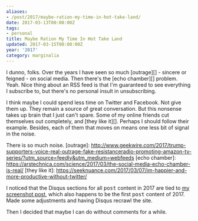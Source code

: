 ```yaml
---
aliases:
- /post/2017/maybe-ration-my-time-in-hot-take-land/
date: 2017-03-13T00:00:00Z
tags:
- personal
title: Maybe Ration My Time In Hot Take Land
updated: 2017-03-15T00:00:00Z
year: '2017'
category: marginalia
---
```

I dunno, folks. Over the years I have seen so much [outrage][] - sincere or feigned - on social media.
Then there's the [echo chamber][] problem. Yeah. Nice thing about an RSS feed is that I'm guaranteed to see
everything I subscribe to, but there's no personal insult in unsubscribing.

I think maybe I could spend less time on Twitter and Facebook. Not give them up. They remain a source of
great conversation. But this nonsense takes up brain that I just can't spare. Some of my online friends cut
themselves out completely, and [they like it][]. Perhaps I should follow their example. Besides, each of them
that moves on means one less bit of signal in the noise.

There is so much noise.
[outrage]: http://www.geekwire.com/2017/trump-supporters-voice-real-outrage-fake-resistanceradio-promoting-amazon-tv-series/?utm_source=feedly&utm_medium=webfeeds
[echo chamber]: https://arstechnica.com/science/2017/03/the-social-media-echo-chamber-is-real/
[they like it]: https://seeknuance.com/2017/03/07/im-happier-and-more-productive-without-twitter/
<!-- TEASER_END -->

<aside>
<p>I noticed that the Disqus sections for all <tt>post</tt> content in 2017 are tied to <a
href="http://randomgeekery.org/post/2017/cinnamon-screenshot-shortcuts/">my screenshot post</a>, which also
happens to be the first <tt>post</tt> content of 2017. Made some adjustments and having Disqus recrawl the
site.</p>

<p>Then I decided that maybe I can do without comments for a while.</p>
</aside>
